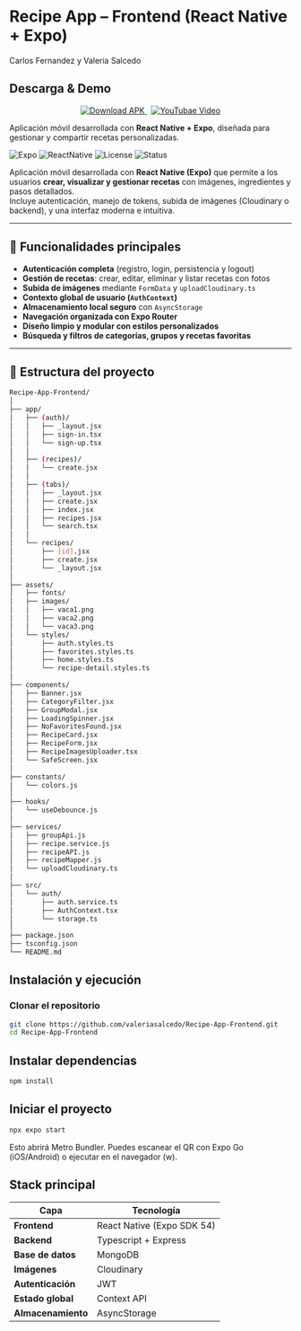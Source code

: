 #  Recipe App – Frontend (React Native + Expo)
Carlos Fernandez y Valeria Salcedo

## Descarga & Demo

<p align="center">
  <a href="https://expo.dev/accounts/valeriaasalcedoo/projects/recipe-app/builds/33bcc738-39d8-45ed-b158-48613cf78b63" target="_blank">
    <img src="https://img.shields.io/badge/_Descargar%20APK-blue?style=for-the-badge" alt="Download APK">
  </a>
  &nbsp;
  <a href="https://www.youtube.com/watch?v=your-video-id" target="_blank">
    <img src="https://img.shields.io/badge/_Ver%20Video-purple?style=for-the-badge" alt="YouTubae Video">
  </a>
</p>

Aplicación móvil desarrollada con **React Native + Expo**, diseñada para gestionar y compartir recetas personalizadas.

![Expo](https://img.shields.io/badge/Expo-54-blue)
![ReactNative](https://img.shields.io/badge/React%20Native-Mobile-blueviolet)
![License](https://img.shields.io/badge/license-MIT-green)
![Status](https://img.shields.io/badge/status-Active-success)

Aplicación móvil desarrollada con **React Native (Expo)** que permite a los usuarios **crear, visualizar y gestionar recetas** con imágenes, ingredientes y pasos detallados.  
Incluye autenticación, manejo de tokens, subida de imágenes (Cloudinary o backend), y una interfaz moderna e intuitiva.

---

## 🌟 Funcionalidades principales

-  **Autenticación completa** (registro, login, persistencia y logout)
-  **Gestión de recetas**: crear, editar, eliminar y listar recetas con fotos
-  **Subida de imágenes** mediante `FormData` y `uploadCloudinary.ts`
-  **Contexto global de usuario (`AuthContext`)**
-  **Almacenamiento local seguro** con `AsyncStorage`
-  **Navegación organizada con Expo Router**
-  **Diseño limpio y modular con estilos personalizados**
-  **Búsqueda y filtros de categorías, grupos y recetas favoritas**

---

## 🧱 Estructura del proyecto

```bash
Recipe-App-Frontend/
│
├── app/
│   ├── (auth)/
│   │   ├── _layout.jsx
│   │   ├── sign-in.tsx
│   │   └── sign-up.tsx
│   │
│   ├── (recipes)/
│   │   └── create.jsx
│   │
│   ├── (tabs)/
│   │   ├── _layout.jsx
│   │   ├── create.jsx
│   │   ├── index.jsx
│   │   ├── recipes.jsx
│   │   └── search.tsx
│   │
│   └── recipes/
│       ├── [id].jsx
│       ├── create.jsx
│       └── _layout.jsx
│
├── assets/
│   ├── fonts/
│   ├── images/
│   │   ├── vaca1.png
│   │   ├── vaca2.png
│   │   └── vaca3.png
│   └── styles/
│       ├── auth.styles.ts
│       ├── favorites.styles.ts
│       ├── home.styles.ts
│       └── recipe-detail.styles.ts
│
├── components/
│   ├── Banner.jsx
│   ├── CategoryFilter.jsx
│   ├── GroupModal.jsx
│   ├── LoadingSpinner.jsx
│   ├── NoFavoritesFound.jsx
│   ├── RecipeCard.jsx
│   ├── RecipeForm.jsx
│   ├── RecipeImagesUploader.tsx
│   └── SafeScreen.jsx
│
├── constants/
│   └── colors.js
│
├── hooks/
│   └── useDebounce.js
│
├── services/
│   ├── groupApi.js
│   ├── recipe.service.js
│   ├── recipeAPI.js
│   ├── recipeMapper.js
│   └── uploadCloudinary.ts
│
├── src/
│   └── auth/
│       ├── auth.service.ts
│       ├── AuthContext.tsx
│       └── storage.ts
│
├── package.json
├── tsconfig.json
└── README.md

```

## Instalación y ejecución
### Clonar el repositorio

```bash
git clone https://github.com/valeriasalcedo/Recipe-App-Frontend.git
cd Recipe-App-Frontend
```

## Instalar dependencias
```bash
npm install
```

## Iniciar el proyecto
```bash
npx expo start
```

Esto abrirá Metro Bundler.
Puedes escanear el QR con Expo Go (iOS/Android) o ejecutar en el navegador (w).



##  Stack principal
| Capa | Tecnología |
|------|-------------|
| **Frontend** | React Native (Expo SDK 54) |
| **Backend** | Typescript + Express |
| **Base de datos** | MongoDB |
| **Imágenes** | Cloudinary |
| **Autenticación** | JWT |
| **Estado global** | Context API |
| **Almacenamiento** | AsyncStorage |

